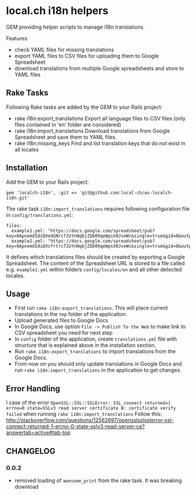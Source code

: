# local.ch i18n helpers

GEM providing helper scripts to manage i18n translations. 

Features: 

* check YAML files for missing translations
* export YAML files to CSV files for uploading them to Google Spreadsheet
* download translations from multiple Google spreadsheets and store to YAML files

## Rake Tasks

Following Rake tasks are added by the GEM to your Rails project:

* rake i18n:export_translations
  Export all language files to CSV files (only files contained in 'en' folder are considered)
* rake i18n:import_translations
  Download translations from Google Spreadsheet and save them to YAML files.
* rake i18n:missing_keys
  Find and list translation keys that do not exist in all locales

## Installation

Add the GEM to your Rails project:

    gem 'localch-i18n', :git => 'git@github.com:local-ch/ws-localch-i18n.git'


The rake task `i18n:import_translations` requires following configuration file in `config/translations.yml`:

    files:
      example1.yml: "https://docs.google.com/spreadsheet/pub?key=0ApnemdIdiDXedGNrcTZoYnNqbjZQb09qeWpsX0JveWc&single=true&gid=0&output=csv"
      example2.yml: "https://docs.google.com/spreadsheet/pub?key=0ApnemdIdiDXsfrtrcTZoYnNqbjZQb09qeWpsX0JveWc&single=true&gid=0&output=csv"

It defines which translations files should be created by exporting a Google Spreadsheet. The content of the Spreadsheet URL is stored to a file called e.g. `example1.yml` within folders `config/locales/en` and all other detected locales.

## Usage

* First run `rake i18n:export_translations`. This will place current translations in the `tmp` folder of the application.
* Upload generated files to Google Docs
* In Google Docs, use option `File -> Publish To the Web` to make link to CSV spreadsheet you need for next step
* In `config` folder of the application, create `translations.yml` file with structure that is explained above in the installation section.
* Run `rake i18n:export_translations` to import translations from the Google Docs.
* From now on you should only update translations in Google Docs and run `rake i18n:import_translations` in the application to get changes.

## Error Handling

I case of the error `OpenSSL::SSL::SSLError: SSL_connect returned=1 errno=0 state=SSLv3 read server certificate B: certificate verify failed` when running `rake i18n:import_translations`
Follow this: http://stackoverflow.com/questions/12562697/opensslsslsslerror-ssl-connect-returned-1-errno-0-state-sslv3-read-server-ce?answertab=active#tab-top


## CHANGELOG

### 0.0.2

* removed loading of `awesome_print` from the rake task. It was breaking
  download

